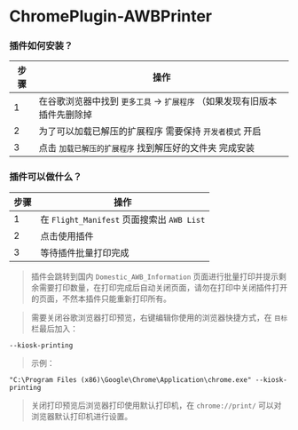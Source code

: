 # ChromePlugin-AWBPrinter

### 插件如何安装？

步骤 | 操作
------------ | -------------
1 | 在谷歌浏览器中找到 `更多工具` -> `扩展程序` （如果发现有旧版本插件先删除掉
2 | 为了可以加载已解压的扩展程序 需要保持 `开发者模式` 开启
3 | 点击 `加载已解压的扩展程序` 找到解压好的文件夹 完成安装

### 插件可以做什么？

步骤 | 操作
------------ | -------------
1 | 在 `Flight_Manifest` 页面搜索出 `AWB List` 
2 | 点击使用插件
3 | 等待插件批量打印完成

>插件会跳转到国内 `Domestic_AWB_Information` 页面进行批量打印并提示剩余需要打印数量，在打印完成后自动关闭页面，请勿在打印中关闭插件打开的页面，不然本插件只能重新打印所有。

>需要关闭谷歌浏览器打印预览，右键编辑你使用的浏览器快捷方式，在 `目标` 栏最后加入：
```
--kiosk-printing
```
>示例：
```
"C:\Program Files (x86)\Google\Chrome\Application\chrome.exe" --kiosk-printing
```

>关闭打印预览后浏览器打印使用默认打印机，在 `chrome://print/` 可以对浏览器默认打印机进行设置。
